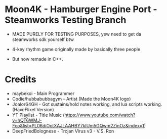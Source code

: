 # Moon4K - Hamburger Engine Port - Steamworks Testing Branch

* MADE PURELY FOR TESTING PURPOSES, yew need to get da steamworks sdk yourself btw

* 4-key rhythm game originally made by basically three people

* But now remade in C++.

# Credits

* maybekoi - Main Programmer
* Codie/hubbabubbagym - Artist (Made the Moon4K logo)
* Joalor64GH - Got sustains/hold notes working, and lua scripts working. (HaxeFlixel Version)
* YT Playlist - Title Music (https://www.youtube.com/watch?v=hQT6WMJ-Fco&list=PL06diOotXAJLAAHBY7kIUm5GQwm2ZinOz&index=1)
* DeepFriedBolognese - Trojan Virus v3 - V.S. Ron